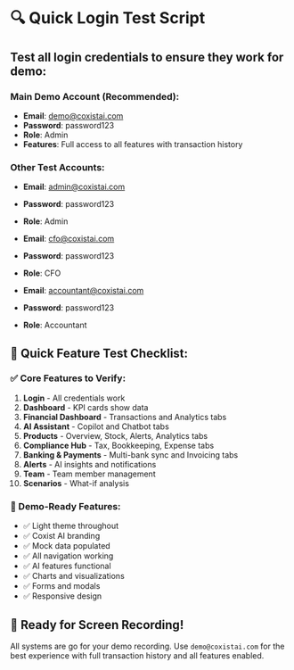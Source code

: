 # 🔍 Quick Login Test Script

## Test all login credentials to ensure they work for demo:

### Main Demo Account (Recommended):
- **Email**: demo@coxistai.com
- **Password**: password123
- **Role**: Admin
- **Features**: Full access to all features with transaction history

### Other Test Accounts:
- **Email**: admin@coxistai.com
- **Password**: password123
- **Role**: Admin

- **Email**: cfo@coxistai.com  
- **Password**: password123
- **Role**: CFO

- **Email**: accountant@coxistai.com
- **Password**: password123
- **Role**: Accountant

## 🧪 Quick Feature Test Checklist:

### ✅ Core Features to Verify:
1. **Login** - All credentials work
2. **Dashboard** - KPI cards show data
3. **Financial Dashboard** - Transactions and Analytics tabs
4. **AI Assistant** - Copilot and Chatbot tabs
5. **Products** - Overview, Stock, Alerts, Analytics tabs
6. **Compliance Hub** - Tax, Bookkeeping, Expense tabs
7. **Banking & Payments** - Multi-bank sync and Invoicing tabs
8. **Alerts** - AI insights and notifications
9. **Team** - Team member management
10. **Scenarios** - What-if analysis

### 🎯 Demo-Ready Features:
- ✅ Light theme throughout
- ✅ Coxist AI branding
- ✅ Mock data populated
- ✅ All navigation working
- ✅ AI features functional
- ✅ Charts and visualizations
- ✅ Forms and modals
- ✅ Responsive design

## 🚀 Ready for Screen Recording!

All systems are go for your demo recording. Use `demo@coxistai.com` for the best experience with full transaction history and all features enabled.
